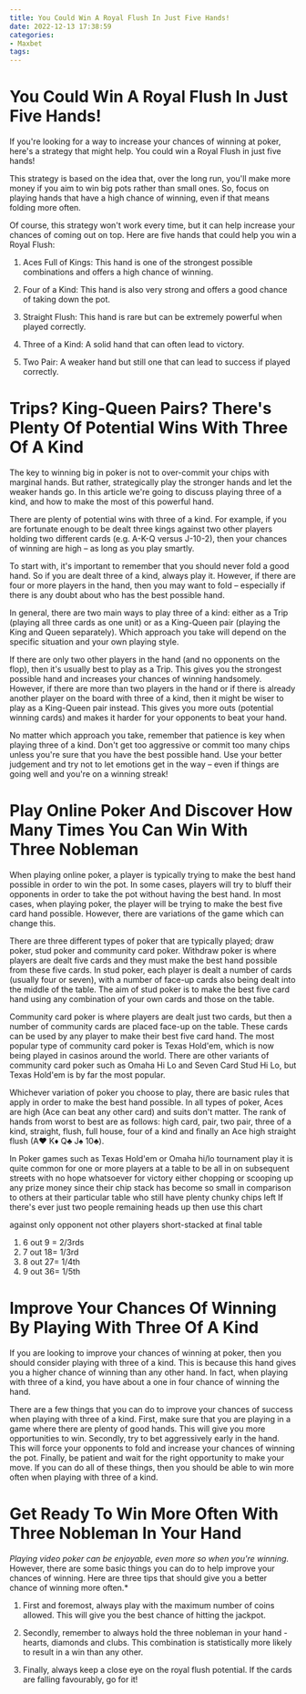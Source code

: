 ```yaml
---
title: You Could Win A Royal Flush In Just Five Hands!
date: 2022-12-13 17:38:59
categories:
- Maxbet
tags:
---
```



#  You Could Win A Royal Flush In Just Five Hands!

If you're looking for a way to increase your chances of winning at poker, here's a strategy that might help. You could win a Royal Flush in just five hands!

This strategy is based on the idea that, over the long run, you'll make more money if you aim to win big pots rather than small ones. So, focus on playing hands that have a high chance of winning, even if that means folding more often.

Of course, this strategy won't work every time, but it can help increase your chances of coming out on top. Here are five hands that could help you win a Royal Flush:

1. Aces Full of Kings: This hand is one of the strongest possible combinations and offers a high chance of winning.

2. Four of a Kind: This hand is also very strong and offers a good chance of taking down the pot.

3. Straight Flush: This hand is rare but can be extremely powerful when played correctly.

4. Three of a Kind: A solid hand that can often lead to victory.

5. Two Pair: A weaker hand but still one that can lead to success if played correctly.

#  Trips? King-Queen Pairs? There's Plenty Of Potential Wins With Three Of A Kind

The key to winning big in poker is not to over-commit your chips with marginal hands. But rather, strategically play the stronger hands and let the weaker hands go. In this article we're going to discuss playing three of a kind, and how to make the most of this powerful hand.

There are plenty of potential wins with three of a kind. For example, if you are fortunate enough to be dealt three kings against two other players holding two different cards (e.g. A-K-Q versus J-10-2), then your chances of winning are high – as long as you play smartly.

To start with, it's important to remember that you should never fold a good hand. So if you are dealt three of a kind, always play it. However, if there are four or more players in the hand, then you may want to fold – especially if there is any doubt about who has the best possible hand.

In general, there are two main ways to play three of a kind: either as a Trip (playing all three cards as one unit) or as a King-Queen pair (playing the King and Queen separately). Which approach you take will depend on the specific situation and your own playing style.

If there are only two other players in the hand (and no opponents on the flop), then it's usually best to play as a Trip. This gives you the strongest possible hand and increases your chances of winning handsomely. However, if there are more than two players in the hand or if there is already another player on the board with three of a kind, then it might be wiser to play as a King-Queen pair instead. This gives you more outs (potential winning cards) and makes it harder for your opponents to beat your hand.

No matter which approach you take, remember that patience is key when playing three of a kind. Don't get too aggressive or commit too many chips unless you're sure that you have the best possible hand. Use your better judgement and try not to let emotions get in the way – even if things are going well and you're on a winning streak!

#  Play Online Poker And Discover How Many Times You Can Win With Three Nobleman

When playing online poker, a player is typically trying to make the best hand possible in order to win the pot. In some cases, players will try to bluff their opponents in order to take the pot without having the best hand. In most cases, when playing poker, the player will be trying to make the best five card hand possible. However, there are variations of the game which can change this.

There are three different types of poker that are typically played; draw poker, stud poker and community card poker. Withdraw poker is where players are dealt five cards and they must make the best hand possible from these five cards. In stud poker, each player is dealt a number of cards (usually four or seven), with a number of face-up cards also being dealt into the middle of the table. The aim of stud poker is to make the best five card hand using any combination of your own cards and those on the table.

Community card poker is where players are dealt just two cards, but then a number of community cards are placed face-up on the table. These cards can be used by any player to make their best five card hand. The most popular type of community card poker is Texas Hold'em, which is now being played in casinos around the world. There are other variants of community card poker such as Omaha Hi Lo and Seven Card Stud Hi Lo, but Texas Hold'em is by far the most popular.

Whichever variation of poker you choose to play, there are basic rules that apply in order to make the best hand possible. In all types of poker, Aces are high (Ace can beat any other card) and suits don't matter. The rank of hands from worst to best are as follows: high card, pair, two pair, three of a kind, straight, flush, full house, four of a kind and finally an Ace high straight flush (A♥ K♦ Q♣ J♠ 10♣).

In Poker games such as Texas Hold'em or Omaha hi/lo tournament play it is quite common for one or more players at a table to be all in on subsequent streets with no hope whatsoever for victory either chopping or scooping up any prize money since their chip stack has become so small in comparison to others at their particular table who still have plenty chunky chips left If there's ever just two people remaining heads up then use this chart

  against only opponent not other players short-stacked at final table

  1) 6 out 9 = 2/3rds 
2) 7 out 18= 1/3rd 
3) 8 out 27= 1/4th 
4) 9 out 36= 1/5th

#  Improve Your Chances Of Winning By Playing With Three Of A Kind

If you are looking to improve your chances of winning at poker, then you should consider playing with three of a kind. This is because this hand gives you a higher chance of winning than any other hand. In fact, when playing with three of a kind, you have about a one in four chance of winning the hand.

There are a few things that you can do to improve your chances of success when playing with three of a kind. First, make sure that you are playing in a game where there are plenty of good hands. This will give you more opportunities to win. Secondly, try to bet aggressively early in the hand. This will force your opponents to fold and increase your chances of winning the pot. Finally, be patient and wait for the right opportunity to make your move. If you can do all of these things, then you should be able to win more often when playing with three of a kind.

#  Get Ready To Win More Often With Three Nobleman In Your Hand

*Playing video poker can be enjoyable, even more so when you're winning.*
However, there are some basic things you can do to help improve your chances of winning. Here are three tips that should give you a better chance of winning more often.*

1. First and foremost, always play with the maximum number of coins allowed. This will give you the best chance of hitting the jackpot.

2. Secondly, remember to always hold the three nobleman in your hand - hearts, diamonds and clubs. This combination is statistically more likely to result in a win than any other.

3. Finally, always keep a close eye on the royal flush potential. If the cards are falling favourably, go for it!